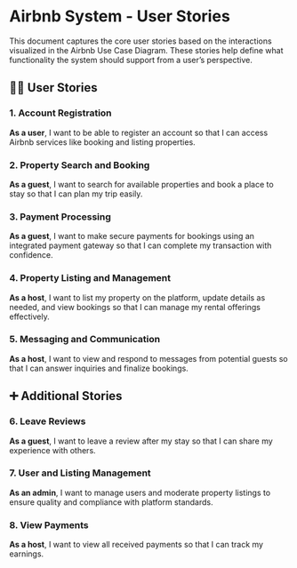 # Airbnb System - User Stories

This document captures the core user stories based on the interactions visualized in the Airbnb Use Case Diagram. These stories help define what functionality the system should support from a user’s perspective.

## 🧑‍💼 User Stories

### 1. Account Registration
**As a user**, I want to be able to register an account so that I can access Airbnb services like booking and listing properties.

### 2. Property Search and Booking
**As a guest**, I want to search for available properties and book a place to stay so that I can plan my trip easily.

### 3. Payment Processing
**As a guest**, I want to make secure payments for bookings using an integrated payment gateway so that I can complete my transaction with confidence.

### 4. Property Listing and Management
**As a host**, I want to list my property on the platform, update details as needed, and view bookings so that I can manage my rental offerings effectively.

### 5. Messaging and Communication
**As a host**, I want to view and respond to messages from potential guests so that I can answer inquiries and finalize bookings.

## ➕ Additional Stories

### 6. Leave Reviews
**As a guest**, I want to leave a review after my stay so that I can share my experience with others.

### 7. User and Listing Management
**As an admin**, I want to manage users and moderate property listings to ensure quality and compliance with platform standards.

### 8. View Payments
**As a host**, I want to view all received payments so that I can track my earnings.



